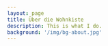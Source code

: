 ```yaml
---
layout: page
title: Über die Wohnkiste
description: This is what I do.
background: '/img/bg-about.jpg'
---
```



